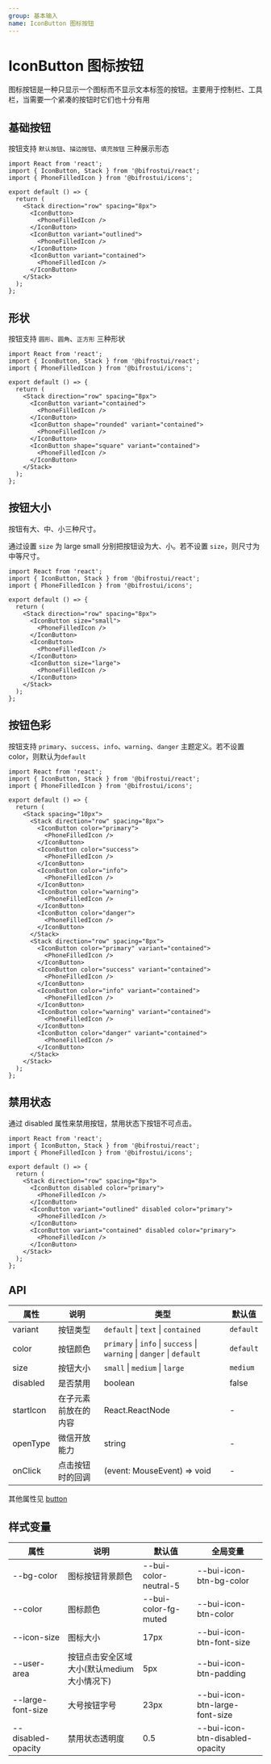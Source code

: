 ```yaml
---
group: 基本输入
name: IconButton 图标按钮
---
```


# IconButton 图标按钮

图标按钮是一种只显示一个图标而不显示文本标签的按钮。主要用于控制栏、工具栏，当需要一个紧凑的按钮时它们也十分有用

## 基础按钮

按钮支持 `默认按钮`、`描边按钮`、`填充按钮` 三种展示形态

```tsx
import React from 'react';
import { IconButton, Stack } from '@bifrostui/react';
import { PhoneFilledIcon } from '@bifrostui/icons';

export default () => {
  return (
    <Stack direction="row" spacing="8px">
      <IconButton>
        <PhoneFilledIcon />
      </IconButton>
      <IconButton variant="outlined">
        <PhoneFilledIcon />
      </IconButton>
      <IconButton variant="contained">
        <PhoneFilledIcon />
      </IconButton>
    </Stack>
  );
};
```

## 形状

按钮支持 `圆形`、`圆角`、`正方形` 三种形状

```tsx
import React from 'react';
import { IconButton, Stack } from '@bifrostui/react';
import { PhoneFilledIcon } from '@bifrostui/icons';

export default () => {
  return (
    <Stack direction="row" spacing="8px">
      <IconButton variant="contained">
        <PhoneFilledIcon />
      </IconButton>
      <IconButton shape="rounded" variant="contained">
        <PhoneFilledIcon />
      </IconButton>
      <IconButton shape="square" variant="contained">
        <PhoneFilledIcon />
      </IconButton>
    </Stack>
  );
};
```

## 按钮大小

按钮有大、中、小三种尺寸。

通过设置 `size` 为 large small 分别把按钮设为大、小。若不设置 `size`，则尺寸为中等尺寸。

```tsx
import React from 'react';
import { IconButton, Stack } from '@bifrostui/react';
import { PhoneFilledIcon } from '@bifrostui/icons';

export default () => {
  return (
    <Stack direction="row" spacing="8px">
      <IconButton size="small">
        <PhoneFilledIcon />
      </IconButton>
      <IconButton>
        <PhoneFilledIcon />
      </IconButton>
      <IconButton size="large">
        <PhoneFilledIcon />
      </IconButton>
    </Stack>
  );
};
```

## 按钮色彩

按钮支持 `primary`、`success`、`info`、`warning`、`danger` 主题定义。若不设置color，则默认为`default`

```tsx
import React from 'react';
import { IconButton, Stack } from '@bifrostui/react';
import { PhoneFilledIcon } from '@bifrostui/icons';

export default () => {
  return (
    <Stack spacing="10px">
      <Stack direction="row" spacing="8px">
        <IconButton color="primary">
          <PhoneFilledIcon />
        </IconButton>
        <IconButton color="success">
          <PhoneFilledIcon />
        </IconButton>
        <IconButton color="info">
          <PhoneFilledIcon />
        </IconButton>
        <IconButton color="warning">
          <PhoneFilledIcon />
        </IconButton>
        <IconButton color="danger">
          <PhoneFilledIcon />
        </IconButton>
      </Stack>
      <Stack direction="row" spacing="8px">
        <IconButton color="primary" variant="contained">
          <PhoneFilledIcon />
        </IconButton>
        <IconButton color="success" variant="contained">
          <PhoneFilledIcon />
        </IconButton>
        <IconButton color="info" variant="contained">
          <PhoneFilledIcon />
        </IconButton>
        <IconButton color="warning" variant="contained">
          <PhoneFilledIcon />
        </IconButton>
        <IconButton color="danger" variant="contained">
          <PhoneFilledIcon />
        </IconButton>
      </Stack>
    </Stack>
  );
};
```

## 禁用状态

通过 disabled 属性来禁用按钮，禁用状态下按钮不可点击。

```tsx
import React from 'react';
import { IconButton, Stack } from '@bifrostui/react';
import { PhoneFilledIcon } from '@bifrostui/icons';

export default () => {
  return (
    <Stack direction="row" spacing="8px">
      <IconButton disabled color="primary">
        <PhoneFilledIcon />
      </IconButton>
      <IconButton variant="outlined" disabled color="primary">
        <PhoneFilledIcon />
      </IconButton>
      <IconButton variant="contained" disabled color="primary">
        <PhoneFilledIcon />
      </IconButton>
    </Stack>
  );
};
```

## API

| 属性      | 说明                 | 类型                                                                   | 默认值    |
| --------- | -------------------- | ---------------------------------------------------------------------- | --------- |
| variant   | 按钮类型             | `default` \| `text` \| `contained`                                     | `default` |
| color     | 按钮颜色             | `primary` \| `info` \| `success` \| `warning` \| `danger` \| `default` | `default` |
| size      | 按钮大小             | `small` \| `medium` \| `large`                                         | `medium`  |
| disabled  | 是否禁用             | boolean                                                                | false     |
| startIcon | 在子元素前放在的内容 | React.ReactNode                                                        | -         |
| openType  | 微信开放能力         | string                                                                 | -         |
| onClick   | 点击按钮时的回调     | (event: MouseEvent) => void                                            | -         |

其他属性见 [button](https://developer.mozilla.org/en-US/docs/Web/HTML/Element/button#attributes)

## 样式变量

| 属性               | 说明                                       | 默认值                | 全局变量                        |
| ------------------ | ------------------------------------------ | --------------------- | ------------------------------- |
| --bg-color         | 图标按钮背景颜色                           | --bui-color-neutral-5 | --bui-icon-btn-bg-color         |
| --color            | 图标颜色                                   | --bui-color-fg-muted  | --bui-icon-btn-color            |
| --icon-size        | 图标大小                                   | 17px                  | --bui-icon-btn-font-size        |
| --user-area        | 按钮点击安全区域大小(默认medium大小情况下) | 5px                   | --bui-icon-btn-padding          |
| --large-font-size  | 大号按钮字号                               | 23px                  | --bui-icon-btn-large-font-size  |
| --disabled-opacity | 禁用状态透明度                             | 0.5                   | --bui-icon-btn-disabled-opacity |
